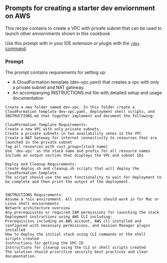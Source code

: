 ## Prompts for creating a starter dev enviornment on AWS
This recipe contains to create a VPC with private subnet that can be used to launch other enviornments shown in this cookbook

Use this prompt with in your IDE extension or plugin with the [```/dev``` command](https://docs.aws.amazon.com/amazonq/latest/qdeveloper-ug/software-dev.html). 

### Prompt
The prompt contains requirements for setting up:
- A CloudFormation template (dev-vpc.yaml) that creates a vpc with only a private subnet and NAT gateway.
- An accompanying INSTRUCTIONS.md file with detailed setup and usage documentation

```
Create a new folder named dev-vpc. In this folder create a CloudFormation template dev-vpc.yaml, deployment shell scripts, and INSTRUCTIONS.md that together implement and document the following:

CloudFormation Template Requirements:
Create a new VPC with only private subnets.
Create a private subnets in two availability zones in the VPC
Create a NAT Gateway for internet connectivity to resources that are launched in the private subnet
Tag all resources with cost_group=[stack name]
Use 'dev-vpc' as the stack name and prefix for all resource names
Include an output section that displays the VPC and subnet IDs

Deploy and Cleanup Requirements:
Create deploy.sh and cleanup.sh scripts that will deploy the cloudformation template. 
The script should use the wait functionality to wait for deployment to be complete and then print the output of the deployment. 


INSTRUCTIONS Requirements:
Assume a *nix environment. All instructions should work in for Mac or Linux shell enviornments
Network architecture overview
Any prerequisites or required IAM permissions for launching the stack
Deployment instructions using AWS CLI including:
Prerequisites including an AWS account, AWS cli installed and configured with necessary permissions, and Session Manager plugin installed
How to deploy the initial stack using CLI commands or the shell scripts created
Instructions for getting the VPC ID
Instructions for cleanup using the CLI or shell scripts created
The solution should prioritize security best practices and clear documentation.
```




